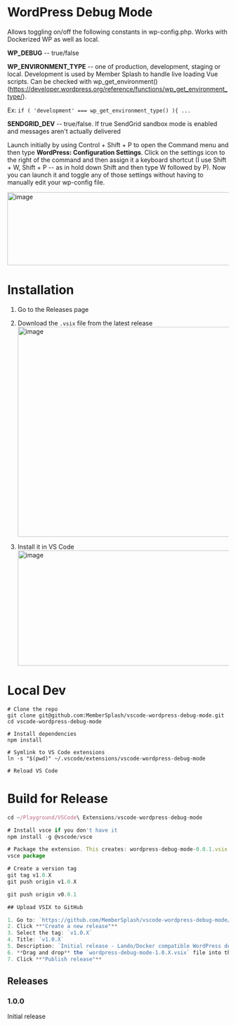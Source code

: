 # WordPress Debug Mode

Allows toggling on/off the following constants in wp-config.php. Works with Dockerized WP as well as local.

__WP_DEBUG__ -- true/false

__WP_ENVIRONMENT_TYPE__ -- one of production, development, staging or local. Development is used by Member Splash to handle live loading Vue scripts. Can be checked with wp_get_environment() (https://developer.wordpress.org/reference/functions/wp_get_environment_type/).

Ex: `if ( 'development' === wp_get_environment_type() ){ ... `

__SENDGRID_DEV__ -- true/false. If true SendGrid sandbox mode is enabled and messages aren't actually delivered

Launch initially by using Control + Shift + P to open the Command menu and then type __WordPress: Configuration Settings__. Click on the settings icon to the right of the command and then assign it a keyboard shortcut (I use Shift + W, Shift + P -- as in hold down Shift and then type W followed by P). Now you can launch it and toggle any of those settings without having to manually edit your wp-config file.

<img width="541" height="166" alt="image" src="https://github.com/user-attachments/assets/2f43477f-aa09-4316-ae1b-e924d748f96d" />

# Installation
1. Go to the Releases page
2. Download the `.vsix` file from the latest release
   <img width="580" height="477" alt="image" src="https://github.com/user-attachments/assets/81f97def-f8a5-4981-b9a6-d9220683a5e8" />

4. Install it in VS Code
   <img width="576" height="262" alt="image" src="https://github.com/user-attachments/assets/50d532fc-308c-4bb6-802b-71dc02cb8b3f" />


# Local Dev
```
# Clone the repo
git clone git@github.com:MemberSplash/vscode-wordpress-debug-mode.git
cd vscode-wordpress-debug-mode

# Install dependencies
npm install

# Symlink to VS Code extensions
ln -s "$(pwd)" ~/.vscode/extensions/vscode-wordpress-debug-mode

# Reload VS Code
```

# Build for Release
```javascript
cd ~/Playground/VSCode\ Extensions/vscode-wordpress-debug-mode

# Install vsce if you don't have it
npm install -g @vscode/vsce

# Package the extension. This creates: wordpress-debug-mode-0.0.1.vsix
vsce package

# Create a version tag
git tag v1.0.X
git push origin v1.0.X

git push origin v0.0.1

## Upload VSIX to GitHub

1. Go to: `https://github.com/MemberSplash/vscode-wordpress-debug-mode/releases`
2. Click **"Create a new release"**
3. Select the tag: `v1.0.X`
4. Title: `v1.0.X`
5. Description: `Initial release - Lando/Docker compatible WordPress debug settings`
6. **Drag and drop** the `wordpress-debug-mode-1.0.X.vsix` file into the assets section
7. Click **"Publish release"**
```

## Releases

### 1.0.0

Initial release
